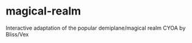 magical-realm
=============

Interactive adaptation of the popular demiplane/magical realm CYOA by Bliss/Vex

